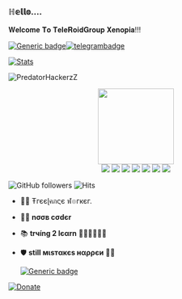 ### ℍ𝕖𝕝𝕝𝕠.... 

𝐖𝐞𝐥𝐜𝐨𝐦𝐞 𝐓𝐨 𝐓𝐞𝐥𝐞𝐑𝐨𝐢𝐝𝐆𝐫𝐨𝐮𝐩 𝐗𝐞𝐧𝐨𝐩𝐢𝐚!!!


[![Generic badge](https://img.shields.io/badge/REACHME-@-<COLOR>.svg)](https://github.com/PredatorHackerzZ)[![telegrambadge](https://img.shields.io/badge/ρяє∂αтσя-30302f?style=flat&logo=telegram)](https://telegram.dog/PredatorHackerzZ)



[![Stats](https://github-readme-stats.vercel.app/api?username=PredatorHackerzZ&hide=prs&count_private=true&show_icons=true&theme=algolia)](https://github.com/anuraghazra/github-readme-stats)
<p align="left"> <img src="https://komarev.com/ghpvc/?username=PredatorHackerzZ&label=Profile%20views&color=0e75b6&style=flat" alt="PredatorHackerzZ" /> </p>

<p align="middle">
<img src="https://telegra.ph/file/024846dd18debc64c91e8.jpg" width="150" height="150"><br>
<img src="https://badgen.net/badge/Name/PredatorHackerzZ/FF33FF?icon=awesome&labelColor=0080FF"></a>
<img src="https://badgen.net/badge/Skills/python/Red?icon=terminal&labelColor=blue"></a>
<a href="https://github.com/PredatorHackerzZ"><img src="https://badgen.net/badge/Follow%20on%20/GitHub/80FF00?icon=github&labelColor=Green"></a>
<a href="https://youtu.be/scjlb-TACyQ"><img src="https://img.shields.io/badge/YouTube-Channel-FF3333.svg?logo=youtube&logoColor=FF3333"></a>
<a href="https://twitter.com/Cod3sofAbhi"><img src="https://img.shields.io/badge/Twitter-Follow%20on%20Twitter-informational.svg?logo=twitter"></a>
<a href="https://facebook.com/Abhishek.modi.58173000"><img src="https://img.shields.io/badge/Facebook-Follow%20on%20Facebook-blue.svg?logo=facebook"></a>
<a href="https://www.instagram.com/Cod3sofAbhi"><img src="https://img.shields.io/badge/Instagram-Follow%20on%20Instagram-important.svg?logo=instagram"></a>

![GitHub followers](https://img.shields.io/github/followers/PredatorHackerzZ?style=social)     ![Hits](https://hits.seeyoufarm.com/api/count/incr/badge.svg?url=https://github.com/PredatorHackerzZ/)

- 👨‍💼 Ŧгєєɭคภςє ฬ๏гкєг.
- 👨‍💻 <b>nσσв cσdєr</b>
- 📚 <b>trчíng 2 lєαrn</b> 🚶🏻‍♂️🚶🏻‍♂️
- 🛡 <b>still мιѕтαкєѕ нαρρєи</b> 🤷‍♂️

  [![Generic badge](https://img.shields.io/badge/AnyㅤDσυႦƚʂ.ping@-TeleRoidGroup-RED.svg)](https://telegram.dog/TeleRoidGroup)

[![Donate](https://telegra.ph/file/7eff7814f064869f4b88e.jpg)](https://paypal.me/AbhishekKumarIN47) 
